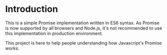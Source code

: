 # Introduction

This is a simple Promise implementation written in ES6 syntax. As Promise is now supported by all browsers and Node.js, it's not recommended to use this implementation in production environment.

This project is here to help people understanding how Javascript's Promise works.


